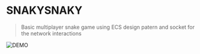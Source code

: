 # SNAKYSNAKY 
> Basic multiplayer snake game using ECS design patern and socket for the network interactions

![DEMO](./doc/demo.gif)